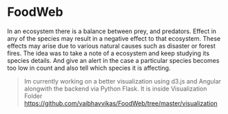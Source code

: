 # FoodWeb

In an ecosystem there is a balance between prey, and predators. Effect in any of the species may result in a negative effect to that ecosystem. These effects may arise due to various natural causes such as disaster or forest fires. The idea was to take a note of a ecosystem and keep studying its species details. And give an alert in the case a particular species becomes too low in count and also tell which species it is affecting.

> Im currently working on a better visualization using d3.js and Angular alongwith the backend via Python Flask. It is inside Visualization Folder
> https://github.com/vaibhavvikas/FoodWeb/tree/master/visualization

